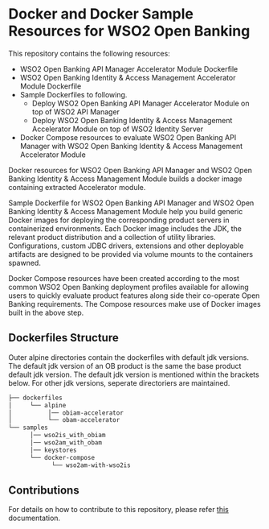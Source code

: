 # Docker and Docker Sample Resources for WSO2 Open Banking

This repository contains the following resources:

- WSO2 Open Banking API Manager Accelerator Module Dockerfile
- WSO2 Open Banking Identity & Access Management Accelerator Module Dockerfile
- Sample Dockerfiles to following.
  - Deploy WSO2 Open Banking API Manager Accelerator Module on top of WSO2 API Manager
  - Deploy WSO2 Open Banking Identity & Access Management Accelerator Module on top of WSO2 Identity Server
- Docker Compose resources to evaluate WSO2 Open Banking API Manager with WSO2 Open Banking Identity & Access Management Accelerator Module

Docker resources for WSO2 Open Banking API Manager and WSO2 Open Banking Identity & Access Management Module builds a docker image containing extracted Accelerator module.

Sample Dockerfile for WSO2 Open Banking API Manager and WSO2 Open Banking Identity & Access Management Module help you build generic Docker images for deploying the corresponding product servers in containerized environments. Each Docker image includes the JDK, the relevant product distribution and a collection of utility libraries. Configurations, custom JDBC
drivers, extensions and other deployable artifacts are designed to be provided via volume mounts to the containers spawned.

Docker Compose resources have been created according to the most common WSO2 Open Banking deployment profiles available for allowing users to quickly evaluate product features along side their co-operate Open Banking requirements. The Compose resources make use of Docker images built in the above step.
## Dockerfiles Structure

  Outer alpine directories contain the dockerfiles with default jdk versions. The default jdk version of an OB product is the same the base product default jdk version. The default jdk version is mentioned within the brackets below. For other jdk versions, seperate directoriers are maintained.

```bash
├── dockerfiles
│     └── alpine 
│          │── obiam-accelerator
│          └── obam-accelerator
└── samples
      │── wso2is_with_obiam
      │── wso2am_with_obam
      │── keystores
      └── docker-compose
            └── wso2am-with-wso2is
```

## Contributions

For details on how to contribute to this repository, please refer [this](CONTRIBUTING.md) documentation.
